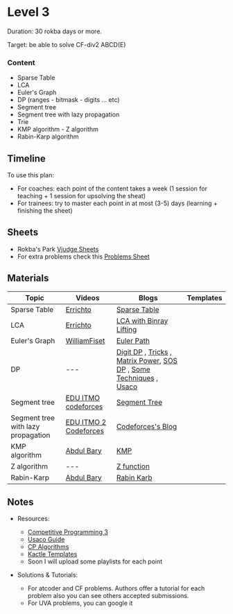 # Level 3
Duration: 30 rokba days or more.

Target: be able to solve CF-div2 ABCD(E)

### Content
* Sparse Table
* LCA
* Euler's Graph
* DP (ranges - bitmask - digits ... etc)
* Segment tree
* Segment tree with lazy propagation
* Trie 
* KMP algorithm - Z algorithm
* Rabin-Karp algorithm

## Timeline
To use this plan:
 - For coaches: each point of the content takes a week (1 session for teaching + 1 session for upsolving the sheat)
 - For trainees: try to master each point in at most (3-5) days (learning + finishing the sheet)

## Sheets

* Rokba's Park [Vjudge Sheets](https://vjudge.net/group/rokba)
* For extra problems check this [Problems Sheet](https://docs.google.com/spreadsheets/d/1blSbPr1pAFZSzlAi2IVdTeytz2yO7Ejx9SeQWOSxY0w/edit#gid=1542041463)

## Materials
Topic | Videos | Blogs | Templates
--- | --- | --- | ---
Sparse Table | [Errichto](https://www.youtube.com/watch?v=0jWeUdxrGm4&t=3s) | [Sparse Table](https://cp-algorithms.com/data_structures/sparse-table.html) | 
LCA | [Errichto](https://www.youtube.com/watch?v=dOAxrhAUIhA&t=758s) | [LCA with Binray Lifting](https://cp-algorithms.com/graph/lca_binary_lifting.html) | 
Euler's Graph | [WilliamFiset](https://www.youtube.com/watch?v=8MpoO2zA2l4) | [Euler Path](https://cp-algorithms.com/graph/euler_path.html)
DP | --- | [Digit DP](https://codeforces.com/blog/entry/53960) , [Tricks](https://codeforces.com/blog/entry/47764) , [Matrix Power](https://codeforces.com/blog/entry/67776), [SOS DP](https://codeforces.com/blog/entry/45223) , [Some Techniques](https://codeforces.com/blog/entry/43256) , [Usaco](https://usaco.guide/gold/intro-dp?lang=cpp)
Segment tree | [EDU ITMO codeforces](https://codeforces.com/edu/course/2/lesson/4) | [Segment Tree](https://cp-algorithms.com/data_structures/segment_tree.html)
Segment tree with lazy propagation| [EDU ITMO 2 Codeforces](https://codeforces.com/edu/course/2/lesson/5) | [Codeforces's Blog](https://codeforces.com/blog/entry/18051)
KMP algorithm | [Abdul Bary](https://www.youtube.com/watch?v=V5-7GzOfADQ) | [KMP](https://cp-algorithms.com/string/prefix-function.html)
Z algorithm | --- | [Z function](https://cp-algorithms.com/string/z-function.html)
Rabin-Karp | [Abdul Bary](https://www.youtube.com/watch?v=qQ8vS2btsxI&t=4s) | [Rabin Karb](https://cp-algorithms.com/string/rabin-karp.html) 

## Notes
* Resources:

   - [Competitive Programming 3](https://drive.google.com/file/d/145iYn20prtNwKYLbN6GpGNlzAtCQuSG_/view?usp=sharing)
   - [Usaco Guide](https://usaco.guide/)
   - [CP Algorithms](https://cp-algorithms.com/)
   - [Kactle Templates](https://github.com/kth-competitive-programming/kactl)
   - Soon I will upload some playlists for each point
   
* Solutions & Tutorials:
  - For atcoder and CF problems. Authors offer a tutorial for each problem also you can see others accepted submissions.
  - For UVA problems, you can google it
